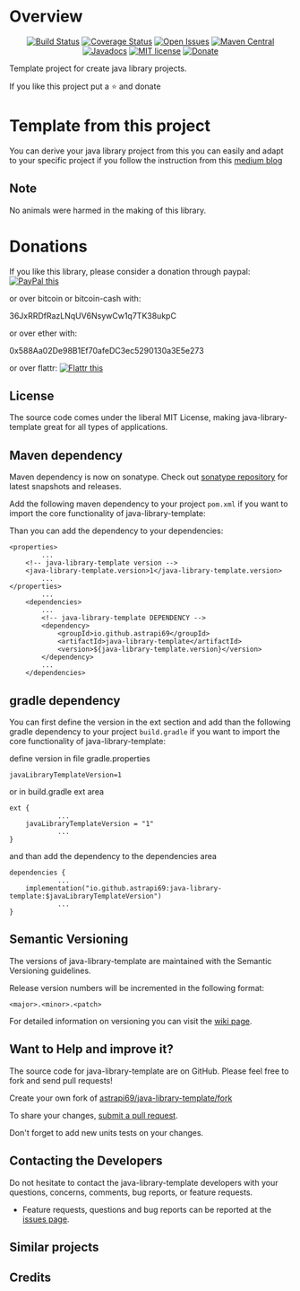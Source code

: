 # Overview

<div align="center">

[![Build Status](https://travis-ci.com/astrapi69/java-library-template.svg?branch=master)](https://travis-ci.com/astrapi69/java-library-template)
[![Coverage Status](https://codecov.io/gh/astrapi69/java-library-template/branch/develop/graph/badge.svg)](https://codecov.io/gh/astrapi69/java-library-template)
[![Open Issues](https://img.shields.io/github/issues/astrapi69/java-library-template.svg?style=flat)](https://github.com/astrapi69/java-library-template/issues)
[![Maven Central](https://maven-badges.herokuapp.com/maven-central/io.github.astrapi69/java-library-template/badge.svg)](https://maven-badges.herokuapp.com/maven-central/io.github.astrapi69/java-library-template)
[![Javadocs](http://www.javadoc.io/badge/io.github.astrapi69/java-library-template.svg)](http://www.javadoc.io/doc/io.github.astrapi69/java-library-template)
[![MIT license](http://img.shields.io/badge/license-MIT-brightgreen.svg?style=flat)](http://opensource.org/licenses/MIT)
[![Donate](https://img.shields.io/badge/donate-❤-ff2244.svg)](https://www.paypal.com/cgi-bin/webscr?cmd=_s-xclick&hosted_button_id=GVBTWLRAZ7HB8)

</div>

Template project for create java library projects. 

If you like this project put a ⭐ and donate

# Template from this project

You can derive your java library project from this you can easily and adapt to your specific project if you follow the
instruction from this [medium blog](https://asterios-raptis.medium.com/new-github-template-repository-feature-ec09afe261b8)

## Note

No animals were harmed in the making of this library.

# Donations

If you like this library, please consider a donation through paypal: <a href="https://www.paypal.com/cgi-bin/webscr?cmd=_s-xclick&hosted_button_id=B37J9DZF6G9ZC" target="_blank">
<img src="https://www.paypalobjects.com/en_US/GB/i/btn/btn_donateCC_LG.gif" alt="PayPal this" title="PayPal – The safer, easier way to pay online!" border="0" />
</a>

or over bitcoin or bitcoin-cash with:

36JxRRDfRazLNqUV6NsywCw1q7TK38ukpC

or over ether with:

0x588Aa02De98B1Ef70afeDC3ec5290130a3E5e273

or over flattr:
<a href="https://flattr.com/submit/auto?user_id=astrapi69&url=https://github.com/astrapi69/java-library-template" target="_blank">
<img src="http://api.flattr.com/button/flattr-badge-large.png" alt="Flattr this" title="Flattr this" border="0" />
</a>

## License

The source code comes under the liberal MIT License, making java-library-template great for all types of applications.

## Maven dependency

Maven dependency is now on sonatype.
Check out [sonatype repository](https://oss.sonatype.org/index.html#nexus-search;gav~io.github.astrapi69~java-library-template~~~) for latest snapshots and releases.

Add the following maven dependency to your project `pom.xml` if you want to import the core 
functionality of java-library-template:

Than you can add the dependency to your dependencies:

	<properties>
			...
		<!-- java-library-template version -->
		<java-library-template.version>1</java-library-template.version>
			...
	</properties>
			...
		<dependencies>
			...
			<!-- java-library-template DEPENDENCY -->
			<dependency>
				<groupId>io.github.astrapi69</groupId>
				<artifactId>java-library-template</artifactId>
				<version>${java-library-template.version}</version>
			</dependency>
			...
		</dependencies>

## gradle dependency

You can first define the version in the ext section and add than the following gradle dependency to
your project `build.gradle` if you want to import the core functionality of java-library-template:

define version in file gradle.properties
```
javaLibraryTemplateVersion=1
```

or in build.gradle ext area

```
ext {
			...
    javaLibraryTemplateVersion = "1"
			...
}
```

and than add the dependency to the dependencies area

```
dependencies {
			...
    implementation("io.github.astrapi69:java-library-template:$javaLibraryTemplateVersion")
			...
}
```

## Semantic Versioning

The versions of java-library-template are maintained with the Semantic Versioning guidelines.

Release version numbers will be incremented in the following format:

`<major>.<minor>.<patch>`

For detailed information on versioning you can visit the [wiki page](https://github.com/lightblueseas/mvn-parent-projects/wiki/Semantic-Versioning).

## Want to Help and improve it? ###

The source code for java-library-template are on GitHub. Please feel free to fork and send pull requests!

Create your own fork of [astrapi69/java-library-template/fork](https://github.com/astrapi69/java-library-template/fork)

To share your changes, [submit a pull request](https://github.com/astrapi69/java-library-template/pull/new/develop).

Don't forget to add new units tests on your changes.

## Contacting the Developers

Do not hesitate to contact the java-library-template developers with your questions, concerns, comments, bug reports, or feature requests.
- Feature requests, questions and bug reports can be reported at the [issues page](https://github.com/astrapi69/java-library-template/issues).

## Similar projects

## Credits

